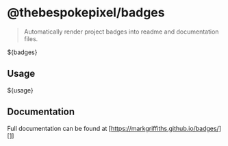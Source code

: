 # @thebespokepixel/badges

> Automatically render project badges into readme and documentation files.

${badges}

## Usage
${usage}

## Documentation
Full documentation can be found at [https://markgriffiths.github.io/badges/][1]

[1]: https://markgriffiths.github.io/badges/
